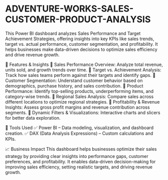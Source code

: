 # ADVENTURE-WORKS-SALES-CUSTOMER-PRODUCT-ANALYSIS
This Power BI dashboard analyzes Sales Performance and Target Achievement Strategies, offering insights into key KPIs like sales trends, target vs. actual performance, customer segmentation, and profitability. It helps businesses make data-driven decisions to optimize sales efficiency and drive revenue growth.

🚀 Features & Insights
🔹 Sales Performance Overview: Analyze total revenue, units sold, and growth trends over time.
🔹 Target vs. Achievement Analysis: Track how sales teams perform against their targets and identify gaps.
🔹 Customer Segmentation: Understand customer behavior based on demographics, purchase history, and sales contribution.
🔹 Product Performance: Identify top-selling products, underperforming items, and category-wise trends.
🔹 Regional Sales Analysis: Compare sales across different locations to optimize regional strategies.
🔹 Profitability & Revenue Insights: Assess gross profit margins and revenue contribution across segments.
🔹 Dynamic Filters & Visualizations: Interactive charts and slicers for better data exploration.

📌 Tools Used
✅ Power BI – Data modeling, visualization, and dashboard creation.
✅ DAX (Data Analysis Expressions) – Custom calculations and KPIs.

📈 Business Impact
This dashboard helps businesses optimize their sales strategy by providing clear insights into performance gaps, customer preferences, and profitability. It enables data-driven decision-making for improving sales efficiency, setting realistic targets, and driving revenue growth.
